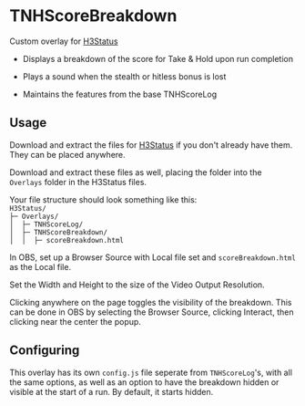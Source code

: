 # TNHScoreBreakdown

Custom overlay for [H3Status](https://github.com/TakingFire/H3Status/tree/main)

- Displays a breakdown of the score for Take & Hold upon run completion

- Plays a sound when the stealth or hitless bonus is lost

- Maintains the features from the base TNHScoreLog

## Usage

Download and extract the files for [H3Status](https://github.com/TakingFire/H3Status/tree/main) if you don't already have them. They can be placed anywhere.

Download and extract these files as well, placing the folder into the `Overlays` folder in the H3Status files.

Your file structure should look something like this: <br>
`H3Status/` <br>
`├─ Overlays/` <br>
`│  ├─ TNHScoreLog/` <br>
`│  ├─ TNHScoreBreakdown/` <br>
`│  │  ├─ scoreBreakdown.html`

In OBS, set up a Browser Source with Local file set and `scoreBreakdown.html` as the Local file.

Set the Width and Height to the size of the Video Output Resolution.

Clicking anywhere on the page toggles the visibility of the breakdown. This can be done in OBS by selecting the Browser  Source, clicking Interact, then clicking near the center the popup.

## Configuring

This overlay has its own `config.js` file seperate from `TNHScoreLog`'s, with all the same options, as well as an option to have the breakdown hidden or visible at the start of a run. By default, it starts hidden.